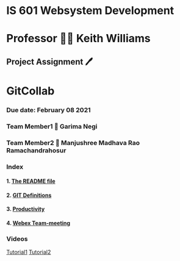 # IS 601 Websystem Development #
# Professor :teacher: Keith Williams 
## Project Assignment :pen:
# GitCollab
### Due date: February 08 2021
### Team Member1 :handshake: Garima Negi 
### Team Member2 :handshake: Manjushree Madhava Rao Ramachandrahosur
### Index ###
#### 1. [The README file](https://github.com/gn32/GitCollab/blob/main/README.md)
#### 2. [GIT Definitions](https://github.com/gn32/GitCollab/blob/main/GIT%20Flow-%20GIT%20Definitons.docx)
#### 3. [Productivity](https://github.com/gn32/GitCollab/blob/main/Productivity.docx)
#### 4. [Webex Team-meeting](https://github.com/gn32/GitCollab/blob/main/GITCollab%20Webex%20meeting.png)
### Videos ###
[Tutorial1](https://guide.quickscrum.com/git-guide/)
[Tutorial2](https://idratherbewriting.com/learnapidoc/pubapis_github_desktop_client.html)
